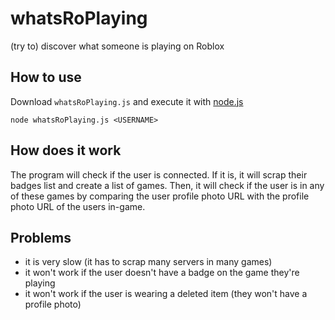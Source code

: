 # whatsRoPlaying
(try to) discover what someone is playing on Roblox

## How to use

Download `whatsRoPlaying.js` and execute it with [node.js](https://nodejs.org/)
```
node whatsRoPlaying.js <USERNAME>
```

## How does it work

The program will check if the user is connected. If it is, it will scrap their badges list and create a list of games. Then, it will check if the user is in any of these games by comparing the user profile photo URL with the profile photo URL of the users in-game. 

## Problems

- it is very slow (it has to scrap many servers in many games)
- it won't work if the user doesn't have a badge on the game they're playing
- it won't work if the user is wearing a deleted item (they won't have a profile photo)
